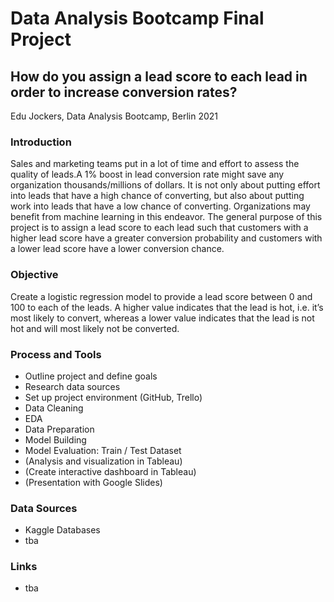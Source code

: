 # Data Analysis Bootcamp Final Project 

## How do you assign a lead score to each lead in order to increase conversion rates?
Edu Jockers, Data Analysis Bootcamp, Berlin 2021

### Introduction
Sales and marketing teams put in a lot of time and effort to assess the quality of leads.A 1% boost in lead conversion rate might save any organization thousands/millions of dollars. It is not only about putting effort into leads that have a high chance of converting, but also about putting work into leads that have a low chance of converting. Organizations may benefit from machine learning in this endeavor. The general purpose of this project is to assign a lead score to each lead such that customers with a higher lead score have a greater conversion probability and customers with a lower lead score have a lower conversion chance.

### Objective
Create a logistic regression model to provide a lead score between 0 and 100 to each of the leads. A higher value indicates that the lead is hot, i.e. it’s most likely to convert, whereas a lower value indicates that the lead is not hot and will most likely not be converted.

### Process and Tools
- Outline project and define goals
- Research data sources
- Set up project environment (GitHub, Trello)
- Data Cleaning
- EDA
- Data Preparation
- Model Building
- Model Evaluation: Train / Test Dataset
- (Analysis and visualization in Tableau)
- (Create interactive dashboard in Tableau)
- (Presentation with Google Slides)

### Data Sources
- Kaggle Databases
- tba

### Links
- tba

